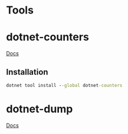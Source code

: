 # Tools

# dotnet-counters
[Docs](https://learn.microsoft.com/en-us/dotnet/core/diagnostics/dotnet-counters)

## Installation
```cmd
dotnet tool install --global dotnet-counters
```

# dotnet-dump
[Docs](https://learn.microsoft.com/en-us/dotnet/core/diagnostics/dotnet-dump)
